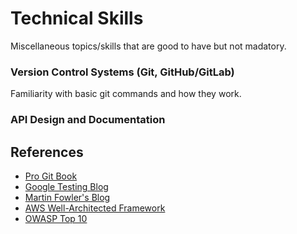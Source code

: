 # Technical Skills

Miscellaneous topics/skills that are good to have but not madatory.

### Version Control Systems (Git, GitHub/GitLab)
Familiarity with basic git commands and how they work.

### API Design and Documentation


## References
- [Pro Git Book](https://git-scm.com/book)
- [Google Testing Blog](https://testing.googleblog.com/)
- [Martin Fowler's Blog](https://martinfowler.com/)
- [AWS Well-Architected Framework](https://aws.amazon.com/architecture/well-architected/)
- [OWASP Top 10](https://owasp.org/www-project-top-ten/)
